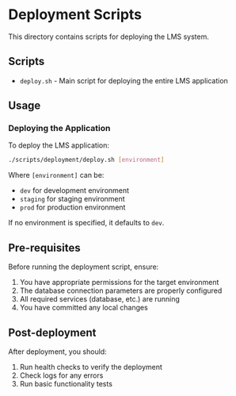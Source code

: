 # Deployment Scripts

This directory contains scripts for deploying the LMS system.

## Scripts

- `deploy.sh` - Main script for deploying the entire LMS application

## Usage

### Deploying the Application

To deploy the LMS application:

```bash
./scripts/deployment/deploy.sh [environment]
```

Where `[environment]` can be:
- `dev` for development environment
- `staging` for staging environment
- `prod` for production environment

If no environment is specified, it defaults to `dev`.

## Pre-requisites

Before running the deployment script, ensure:

1. You have appropriate permissions for the target environment
2. The database connection parameters are properly configured
3. All required services (database, etc.) are running
4. You have committed any local changes

## Post-deployment

After deployment, you should:

1. Run health checks to verify the deployment
2. Check logs for any errors
3. Run basic functionality tests 